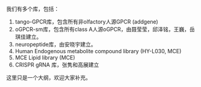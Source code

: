 我们有多个库，包括：

1. tango-GPCR库，包含所有非olfactory人源GPCR  (addgene)
2. oGPCR-sm库，包含所有class A人源oGPCR，由聂莹莹，邱泽铭，王巍，岳琪佳建立。
3. neuropeptide库，由安晓宇建立。
4. Human Endogenous metabolite compound library (HY-L030, MCE)
5. MCE Lipid library (MCE)
6. CRISPR gRNA 库，张隽和高展建立

这里只是一个大纲，欢迎大家补充。
